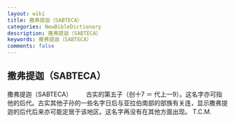 ```yaml
---
layout: wiki
title: 撒弗提迦（SABTECA）
categories: NewBibleDictionary
description: 撒弗提迦（SABTECA）
keywords: 撒弗提迦（SABTECA）
comments: false
---
```


## 撒弗提迦（SABTECA）



撒弗提迦（SABTECA）
　　古实的第五子（创十7 ＝ 代上一9）。这名字亦可指他的后代。古实其他子孙的一些名字日后与亚拉伯南部的部族有关连，显示撒弗提迦的后代后来亦可能定居于该地区。这名字再没有在其他方面出现。
T.C.M.




